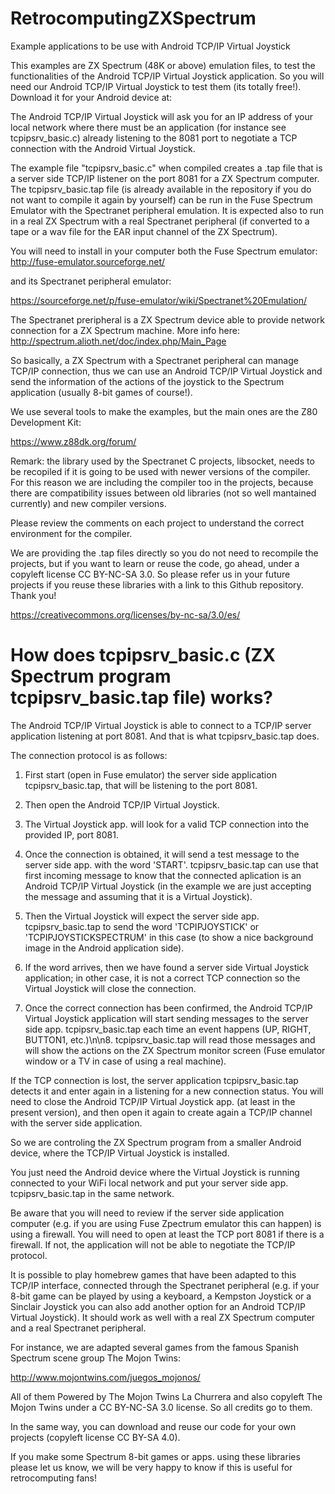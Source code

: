 # RetrocomputingZXSpectrum
Example applications to be use with Android TCP/IP Virtual Joystick

This examples are ZX Spectrum (48K or above) emulation files, to test the functionalities of the Android TCP/IP Virtual Joystick application. So you will need our Android TCP/IP Virtual Joystick to test them (its totally free!). Download it for your Android device at:



The Android TCP/IP Virtual Joystick will ask you for an IP address of your local network where there must be an application (for instance see tcpipsrv_basic.c) already listening to the 8081 port to negotiate a TCP connection with the Android Virtual Joystick.

The example file "tcpipsrv_basic.c" when compiled creates a .tap file that is a server side TCP/IP listener on the port 8081 for a ZX Spectrum computer. The tcpipsrv_basic.tap file (is already available in the repository if you do not want to compile it again by yourself) can be run in the Fuse Spectrum Emulator with the Spectranet peripheral emulation. It is expected also to run in a real ZX Spectrum with a real Spectranet peripheral (if converted to a tape or a wav file for the EAR input channel of the ZX Spectrum).

You will need to install in your computer both the Fuse Spectrum emulator:
http://fuse-emulator.sourceforge.net/

and its Spectranet peripheral emulator:

https://sourceforge.net/p/fuse-emulator/wiki/Spectranet%20Emulation/

The Spectranet preripheral is a ZX Spectrum device able to provide network connection for a ZX Spectrum machine. More info here:
http://spectrum.alioth.net/doc/index.php/Main_Page

So basically, a ZX Spectrum with a Spectranet peripheral can manage TCP/IP connection, thus we can use an Android TCP/IP Virtual Joystick and send the information of the actions of the joystick to the Spectrum application (usually 8-bit games of course!).

We use several tools to make the examples, but the main ones are the Z80 Development Kit:

https://www.z88dk.org/forum/

Remark: the library used by the Spectranet C projects, libsocket, needs to be recopiled if it is going to be used with newer versions of the compiler. For this reason we are including the compiler too in the projects, because there are compatibility issues between old libraries (not so well mantained currently) and new compiler versions.

Please review the comments on each project to understand the correct environment for the compiler. 

We are providing the .tap files directly so you do not need to recompile the projects, but if you want to learn or reuse the code, go ahead, under a copyleft license CC BY-NC-SA 3.0. So please refer us in your future projects if you reuse these libraries with a link to this Github repository. Thank you!

https://creativecommons.org/licenses/by-nc-sa/3.0/es/

# How does tcpipsrv_basic.c (ZX Spectrum program tcpipsrv_basic.tap file) works? 

The Android TCP/IP Virtual Joystick is able to connect to a TCP/IP server application listening at port 8081. And that is what tcpipsrv_basic.tap does. 

The connection protocol is as follows:

1) First start (open in Fuse emulator) the server side application tcpipsrv_basic.tap, that will be listening to the port 8081.

2) Then open the Android TCP/IP Virtual Joystick.

3) The Virtual Joystick app. will look for a valid TCP connection into the provided IP, port 8081.

4) Once the connection is obtained, it will send a test message to the server side app. with the word 'START'. tcpipsrv_basic.tap can use that first incoming message to know that the connected aplication is an Android TCP/IP Virtual Joystick (in the example we are just accepting the message and assuming that it is a Virtual Joystick).

5) Then the Virtual Joystick will expect the server side app. tcpipsrv_basic.tap to send the word 'TCPIPJOYSTICK' or 'TCPIPJOYSTICKSPECTRUM' in this case (to show a nice background image in the Android application side).

6) If the word arrives, then we have found a server side Virtual Joystick application; in other case, it is not a correct TCP connection so the Virtual Joystick will close the connection.

7) Once the correct connection has been confirmed, the Android TCP/IP Virtual Joystick application will start sending messages to the server side app. tcpipsrv_basic.tap each time an event happens (UP, RIGHT, BUTTON1, etc.)\n\n8. tcpipsrv_basic.tap will read those messages and will show the actions on the ZX Spectrum monitor screen (Fuse emulator window or a TV in case of using a real machine). 

If the TCP connection is lost, the server application tcpipsrv_basic.tap detects it and enter again in a listening for a new connection status. You will need to close the Android TCP/IP Virtual Joystick app. (at least in the present version), and then open it again to create again a TCP/IP channel with the server side application.

So we are controling the ZX Spectrum program from a smaller Android device, where the TCP/IP Virtual Joystick is installed. 

You just need the Android device where the Virtual Joystick is running connected to your WiFi local network and put your server side app. tcpipsrv_basic.tap in the same network.

Be aware that you will need to review if the server side application computer (e.g. if you are using Fuse Zpectrum emulator this can happen) is using a firewall. You will need to open at least the TCP port 8081 if there is a firewall. If not, the application will not be able to negotiate the TCP/IP protocol.

It is possible to play homebrew games that have been adapted to this TCP/IP interface, connected through the Spectranet peripheral (e.g. if your 8-bit game can be played by using a keyboard, a Kempston Joystick or a Sinclair Joystick you can also add another option for an Android TCP/IP Virtual Joystick). It should work as well with a real ZX Spectrum computer and a real Spectranet peripheral.

For instance, we are adapted several games from the famous Spanish Spectrum scene group The Mojon Twins:

http://www.mojontwins.com/juegos_mojonos/

All of them Powered by The Mojon Twins La Churrera and also copyleft The Mojon Twins under a CC BY-NC-SA 3.0 license. So all credits go to them. 

In the same way, you can download and reuse our code for your own projects (copyleft license CC BY-SA 4.0).

If you make some Spectrum 8-bit games or apps. using these libraries please let us know, we will be very happy to know if this is useful for retrocomputing fans!

